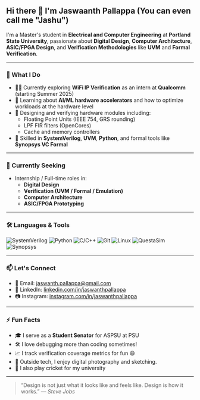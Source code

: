 ## Hi there 👋 I'm Jaswaanth Pallappa (You can even call me "Jashu")

I'm a Master's student in **Electrical and Computer Engineering** at **Portland State University**, passionate about **Digital Design**, **Computer Architecture**, **ASIC/FPGA Design**, and **Verification Methodologies** like **UVM** and **Formal Verification**.

---

### 🚀 What I Do

- 👨‍💻 Currently exploring **WiFi IP Verification** as an intern at **Qualcomm** (starting Summer 2025)
- 🧠 Learning about **AI/ML hardware accelerators** and how to optimize workloads at the hardware level
- 🧪 Designing and verifying hardware modules including:
  - Floating Point Units (IEEE 754, GRS rounding)
  - LPF FIR filters (OpenCores)
  - Cache and memory controllers
- 🔧 Skilled in **SystemVerilog**, **UVM**, **Python**, and formal tools like **Synopsys VC Formal**

---


### 💼 Currently Seeking

- Internship / Full-time roles in:
  - **Digital Design**
  - **Verification (UVM / Formal / Emulation)**
  - **Computer Architecture**
  - **ASIC/FPGA Prototyping**

---

### 🛠️ Languages & Tools

![SystemVerilog](https://img.shields.io/badge/SystemVerilog-%23000000.svg?style=flat&logo=verilog&logoColor=white)
![Python](https://img.shields.io/badge/Python-%2314354C.svg?style=flat&logo=python&logoColor=white)
![C/C++](https://img.shields.io/badge/C/C++-%2300599C.svg?style=flat&logo=cplusplus&logoColor=white)
![Git](https://img.shields.io/badge/Git-%23F05033.svg?style=flat&logo=git&logoColor=white)
![Linux](https://img.shields.io/badge/Linux-%23FCC624.svg?style=flat&logo=linux&logoColor=black)
![QuestaSim](https://img.shields.io/badge/QuestaSim-%23000000.svg?style=flat)
![Synopsys](https://img.shields.io/badge/Synopsys-Formal-%23000000?style=flat)

---

### 📫 Let's Connect

- 📧 Email: [jaswanth.pallappa@gmail.com](mailto:jaswanth.pallappa@gmail.com)
- 🔗 LinkedIn: [linkedin.com/in/jaswanthpallappa](https://linkedin.com/in/jaswanthpallappa)
- 📷 Instagram: [instagram.com/in/jaswanthpallappa](https://www.instagram.com/_.jaswaanth)

---

### ⚡ Fun Facts

- 🎓 I serve as a **Student Senator** for ASPSU at PSU
- 🛠️ I love debugging more than coding sometimes!
- 📈 I track verification coverage metrics for fun 😄
- 📸 Outside tech, I enjoy digital photography and sketching.
- 🏏 I also play cricket for my university

---

> “Design is not just what it looks like and feels like. Design is how it works.” — *Steve Jobs*

